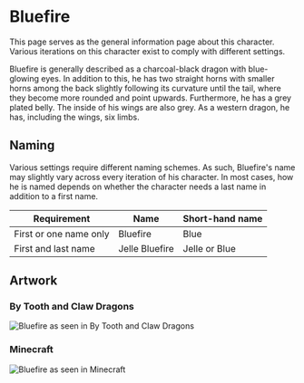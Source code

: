 # Bluefire
This page serves as the general information page about this character. Various iterations on this character exist to comply with different settings.

Bluefire is generally described as a charcoal-black dragon with blue-glowing eyes. In addition to this, he has two straight horns with smaller horns among the back slightly following its curvature until the tail, where they become more rounded and point upwards. Furthermore, he has a grey plated belly. The inside of his wings are also grey. As a western dragon, he has, including the wings, six limbs.

## Naming
Various settings require different naming schemes. As such, Bluefire's name may slightly vary across every iteration of his character. In most cases, how he is named depends on whether the character needs a last name in addition to a first name.

Requirement | Name | Short-hand name
--- | --- | ---
First or one name only | Bluefire | Blue
First and last name | Jelle Bluefire | Jelle or Blue

## Artwork
### By Tooth and Claw Dragons
![Bluefire as seen in By Tooth and Claw Dragons](https://i.imgur.com/X7fIwFc.gif)
### Minecraft
![Bluefire as seen in Minecraft](https://i.imgur.com/8ukqYzv.png)
